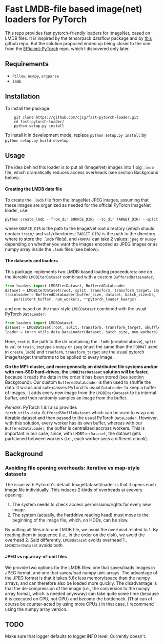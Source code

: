 # Fast LMDB-file based image(net) loaders for PyTorch

This repo provides fast pytorch-friendly loaders for ImageNet, based on LMDB
files. It is inspired by the tensorpack.dataflow package and by
[this](https://github.com/AnjieCheng/Fast-ImageNet-Dataloader) github repo.
But the solution proposed ended up being closer to
the one from the
[Efficient-PyTorch](https://github.com/Lyken17/Efficient-PyTorch/blob/master/tools/folder2lmdb.py)
repo, which I discovered only later.

## Requirements

- `Pillow`, `numpy`, `argparse`
- `lmdb`


## Installation

To install the package:
```
    git clone https://github.com/cjsg/fast-pytorch-loader.git
    cd fast-pytorch-loader/
    python setup.py install
```
To install it in development mode, replace `python setup.py install` by `python
setup.py build develop`.


## Usage

The idea behind this loader is to put all (ImageNet) images into 1 big `.lmdb`
file, which dramatically reduces access overheads (see section Background below).

#### Creating the LMDB data file

To create the `.lmdb` file from the ImageNet JPEG images, assuming that these
images are organized as needed for the official PyTorch ImageNet loader, use:

```python
python create_lmdb --from_dir SOURCE_DIR/ --to_dir TARGET_DIR/ --split TRAIN_OR_VAL --save-as FORMAT
```
where `SOURCE_DIR` is the path to the ImageNet root directory (which should
contain `train/` and `val/`directories; `TARGET_DIR/` is the path to the
directory where to store the `.lmdb` file(s), and `FORMAT` can take 2 values:
`jpeg` or `numpy` depending on whether you want the images encoded as JPEG
images or as numpy array inside the `.lmdb` files (see below).

#### The datasets and loaders

This package implements two LMDB-based loading proceedures: one on the iterable
`LMDBIterDataset` combined with a custom `BufferedDataLoader`,
```python
from loaders import LMDBIterDataset, BufferedDataLoader
dataset = LMDBIterDataset(root, split, transform, transform_target, imgtype)
trainloader = BufferedDataLoader(buffer_size, dataset, batch_size=bs,
    persistent_buffer, num_workers, **pytorch_loader_kwargs)
```
and one based on the map-style `LMDBDataset` combined with the usual PyTorch `DataLoader`:
```python
from loaders import LMDBDataset
dataset = LMDBDataset(root, split, transform, transform_target, shuffle, imgtype)
loader = torch.utils.data.DataLoader(dataset, batch_size, num_workers)
```
Here, `root` is the path to the dir containing the `.lmdb` (created above),
`split` is `val` or `train`, `imgtype`is `numpy` or `jpeg` (must the same than
the `FORMAT` used in `create_lmdb`) and `tranform`, `transform_target` are the
usual pytorch image/target transforms to be applied to every image.

**On the MPI-cluster, and more generally on distributed file systems and/or
with non-SSD hard-drives, the `LMDBIterDataset` solution will be faster,**
because it reads the data in the order it has been stored (see section
Background). Our custom `BufferedDataLoader` is then used to shuffle the data.
It wraps and sub-classes PyTorch's usual `DataLoader` to keep a buffer of
images. It adds every new image from the `LMDBIterDataset` to its internal
buffer, and then randomly samples an image from the buffer.

_Remark_: PyTorch 1.8.1 also provides `torch.utils.data.BufferedShuffleDataset`
which can be used to wrap any iterable dataset and then passed to the usual
PyTorch `DataLoader`. However, with this solution, every worker has its own
buffer, whereas with our `BufferedDataLoader`, the buffer is centralized
accross workers. This is important in our case, since, with `LMDBIterDataset`,
the dataset gets partitioned between workers (i.e., each worker sees a
different chunk).


## Background 

### Avoiding file opening overheads: iterative vs map-style datasets

The issue with PyTorch's default ImageDataset/loader is that it opens each
image file individually. This induces 2 kinds of overheads at evevery opening:

1. The system needs to check access permissions/rights for every new image.
2. The system (actually, the harddrive reading head) must move to the
beginning of the image file, which, on HDDs, can be slow.

By putting all files into one LMDB file, we avoid the overhead related to 1.
By reading them in sequence (i.e., in the order on the disk), we avoid the
overhead 2. Said differently, `LMDBDataset` avoids overhead 1.,
`LMDBIterDataset` avoids both.

#### JPEG vs np.array-of-uint files

We provide two options for the LMDB files: one that saves/loads images in JPEG
format, and one that saves/load numpy uint-arrays. The advantage of the JPEG
format is that it takes 5.6x less memory/space than the numpy arrays, and can
therefore also be loaded more quickly. The disadvantage is that the
de-compression of the image (i.e., the conversion to the numpy array format,
which is needed anywway) can take quite some time (because it is executed on
CPU, not GPU) and become the bottleneck. (That can of course be counter-acted
by using more CPUs.) In that case, I recommend using the numpy array version.

## TODO

Make sure that logger defaults to logger.INFO level. Currently doesn't.
